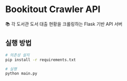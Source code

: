 # Bookitout Crawler API

📚 각 도서관 도서 대출 현황을 크롤링하는 Flask 기반 API 서버

## 실행 방법

```bash
# 의존성 설치
pip install -r requirements.txt

# 실행
python main.py
